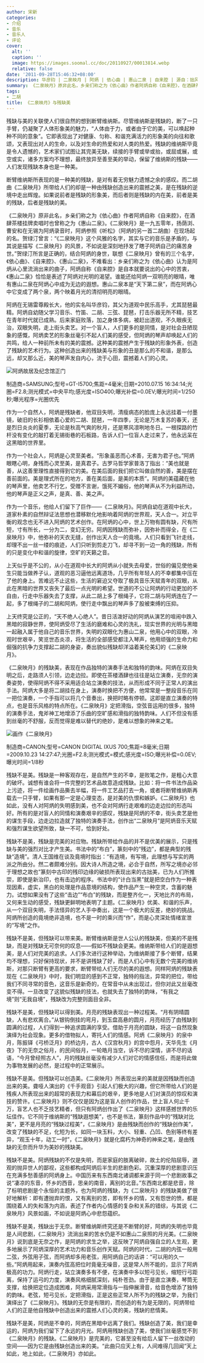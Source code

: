 ```yaml
---
author: 宋新
categories:
- 介绍
- 音乐
- 音乐人
- 评论
cover:
  alt: ''
  caption: ''
  image: https://images.soomal.cc/doc/20110927/00013814.webp
  relative: false
date: '2011-09-28T15:46:32+08:00'
description: 华彦钧 | 二泉映月 | 阿炳 | 依心曲 | 惠山二泉 | 自来腔 | 源自：拙风文化网 | 版权：转载 |  平均/总评分：10.00/10
summary: 《二泉映月》原非此名，乡亲们称之为《依心曲》作者阿炳自称《自来腔》，在酒肆茶楼挂牌卖唱时也曾称之为《惠山二泉》。《二泉映月》是一九五零年，扬荫浏、曹安和在无锡为阿炳录音时，阿炳参照《听松》（阿炳的另一首二胡曲）在现场起的名。贺绿汀曾言：“《二泉映月》这个风雅的名字，其实与它的音乐是矛盾的，与其说是描写《二泉映月》的风景……
tags:
- 二胡
title: 《二泉映月》与残缺美
---
```


残缺与美的关联使人们很自然的想到断臂维纳斯。尽管维纳斯是残缺的，断了一只手臂，仍凝聚了人体形象美的魅力，“人体由于力，或者由于它的美，可以唤起种种不同的意象”。它即表现出了对健康、匀称、和谐充满活力的形象美的向往和歌颂，又表现出对人的生命，以及对生命的热爱和对人类的热爱。残缺的维纳斯毕竟是令人遗憾的，艺术家们试图让其完美无缺，续接的手臂或举或抬，或屈或展，或空或实，诸多方案均不理想，最终放异至善至美的举动，保留了维纳斯的残缺――人们发现残缺本身也是一种美。

断臂维纳斯所表现的是一种美的残缺，是对有着无穷魅力遗憾之余的感叹。而二胡曲《二泉映月》所带给人们的却是一种由残缺创造出来的震撼之美，是在残缺的逆境中走出辉煌。如果说前者是残缺的形象美，而后者则是残缺的内在美，前者是美的残缺，后者是残缺的美。

《二泉映月》原非此名，乡亲们称之为《依心曲》作者阿炳自称《自来腔》，在酒肆茶楼挂牌卖唱时也曾称之为《惠山二泉》。《二泉映月》是一九五零年，扬荫浏、曹安和在无锡为阿炳录音时，阿炳参照《听松》（阿炳的另一首二胡曲）在现场起的名。贺绿汀曾言：“《二泉映月》这个风雅的名字，其实与它的音乐是矛盾的，与其说是描写《二泉映月》的风景，不如说是深刻地抒发了瞎子阿炳自己的痛苦身世。”贺绿汀所言是正确的，结合阿炳的身世，联想《二泉映月》曾有的三个名字，《依心曲》、《自来腔》、《惠山二泉》，不难看出：乡亲们称之为《依心曲》认为是阿炳从心里流淌出来的曲子，阿炳自称《自来腔》是自本就要说出的心中的苦衷，《惠山二泉》恰恰是表述了阿炳对光明的渴望。谁能还给阿炳一双明亮的眼晴，唯有惠山二泉在阿炳心中成为无边的遐想。惠山二泉本是“天下第二泉”，而在阿炳心中它变成了两个泉，两个映着月光的清彻明亮的眼晴。

阿炳在无锡雷尊殿长大，他的实名叫华彦钧，其父为道观中民乐高手，尤其琵琶最精。阿炳自幼随父学习音乐、竹笛、二胡、三弦、琵琶，打击乐器无所不精，技艺在青年时代就已成熟。后来家庭败落，加之身体多病，被赶出道观，不久眼疾无治，双眼失明，走上街头卖艺。对一个盲人，人们更多的是同情，是对社会丑陋现象的感慨，阿炳卖艺的形象丝毫引不起人们美的感受，但阿炳的琴声却唤起人们的共鸣，给人一种前所未有的美的震撼。这种美的震撼产生于残缺的形象外表，创造了残缺的艺术行为。这种创造出来的残缺美与形象的丑是那么的不和谐，是那么远，却又那么近，美的琴声发自内心，流于心田，震撼着人们的心灵。

![阿炳故居及纪念馆正门](https://images.soomal.cc/doc/20110927/00013813.webp)

制造商=SAMSUNG;型号=GT-I5700;焦距=4毫米;日期=2010.07.15 16:34:14;光圈=F2.8;测光模式=中央平均;感光度=ISO400;曝光补偿=0.0EV;曝光时间=1/250秒;曝光程序=光圈优先



作为一个自然人，阿炳是残缺者，他双目失明，清瘦病态的脸庞上永远挂着一付墨镜，破旧的长衫相依着心爱的二胡、琵琶，一年四季，无论是万木复苏的春天，还是烈日炎炎的夏季，无论是秋高气爽的秋月，还是寒风凛咧地冬日。一根探路的竹杆没有变化的敲打着无锡街巷的石板路，告诉人们一位盲人走过来了，他永远呆在这黑暗的世界里。

作为一个社会人，阿炳是心灵至美者。“形象虽恶而心术善，无害为君子也。”阿炳眼瞎心明，身残而心灵至美，是真君子。古罗马哲学家普洛丁指出：“美也就是善，从这善里理性直接得到它的美。在美后面的我们把它叫做自然的善，美是摆在善前面的。美是理式所在的地方，善在美后面，是美的本质”。阿炳的美蕴藏在他的琴声里，他卖艺不行乞，受赠不言谢，饿死不媚俗，他的琴声从不为利益所动，他的琴声是正义之声，是真、善、美之声。

作为一个音乐，他给人们留下了巨作――《二泉映月》。阿炳自幼在道观中长大，道家朴素的自然辩证法思想也潜移默化地影响着阿炳的世界观，天人合一。对立平衡的观念也无不进入阿炳的艺术创作。在阿炳的心中，世上万物有圆有缺，尺有所短，寸有所长，一分为二，变幻无穷。阿炳因残缺而弥补，因弥补而得全，在《二泉映月》中，他弥补的天衣无缝，创作出天人合一的竟境。人们只看到飞针走线，却理不出一丝一缕的痕迹，人们只听到剪走刀飞，却寻不到一边一角的残缺，所有的只是变化中和谐的旋律，空旷的天籁之音。

上天似乎是不公的，从小在道观中长大的阿炳从小就失去母爱，世俗的偏见使他亲生只能当做养子认，道观的恶习逼他远离道场，几乎所有年轻人的不幸都集中压在了他的身上。苦难远不止这些，生活的窘迫又夺取了极具音乐天赋青年的双眼，从此在黑暗的世界又丧失了最后一点光明的希望。世道的不公让阿炳的行动更加的不自由，行走中乐器失去了支撑，从此二胡上多了根绳子，它将二胡与阿炳连在了一起，多了根绳子的二胡和阿炳，使行走中飘出的琴声多了股被束缚的压抑。

上天终究是公正的，“天不绝人心绝人”。昔日活泼好动的阿炳从演艺的喧闹中跌入黑暗的寂静世界，使阿炳受尽了生活的磨难和心灵的洗礼，现实世界的光明与黑暗一起融入属于他自己的音乐世界，失明的双眼化为惠山二泉，他用心中的双眼，冷观时世艰辛，笑览世态炎凉，将生活的全部感受都注入琴声，他用顽强的生命力和倔强的抗争力支撑起二胡的身姿，奏出貌似残缺却洋溢着美伦美幻的《二泉映月》。

《二泉映月》的残缺美，表现在作品独特的演奏手法和独特的韵味。阿炳在双目失明之后，走路须人引领，边走边拉。即使在茶楼酒肆也往往是站立演奏，无奈的演奏姿势，使得阿炳不得不采用适合站立演奏的技法，从而形成不同于正常人的演出手法。阿炳大多是将二胡挂在身上，演奏时换把不方便，他常常是一整段音乐在同一把位演奏，一个手指可以将几个音奏出，换把时略有停顿。这即是直立演奏的特点，也是音乐风格的特点所在。《二泉映月》定把滑指，空弦音运用的很多，独特的演奏手法，鬼斧神工地增添了乐曲的空旷感和滑指的独特韵味。人们不但没有感到丝毫的不舒服，反而觉得是难以替代的绝妙，是难以想象的神来之笔。

![画作《二泉映月》](https://images.soomal.cc/doc/20110927/00013814.webp)

制造商=CANON;型号=CANON DIGITAL IXUS 700;焦距=8毫米;日期=2009.10.23 14:27:47;光圈=F2.8;测光模式=模式;感光度=ISO;曝光补偿=0.0EV;曝光时间=1/8秒



残缺不是美。残缺是一种客观存在，是自然产生的不幸，是败笔之作，是粗心大意的破坏。诚想有谁会将一件完整的艺术品故意造成残缺。比如：将一件书法作品染上污迹，将一件绘画作品撕去半幅，将一件工艺品打去一角，或者将断臂维纳斯再载去一只手臂，如果有那一定是心理变态，是对美的仇恨和嫉妒。《二泉映月》也如此，没有人对阿炳的失明感到美，也不会对阿炳行走艰难的边走边拉的形态叫好。所有的是对盲人的同情和演奏艰辛的感叹，残缺是阿炳的不幸，街头卖艺是他的谋生手段，边走边拉造就了独特的演奏手法，创作出“二泉映月”是阿炳音乐天赋和强烈谋生欲望所致，缺一不可，恰到好处。

残缺不是美，残缺是完美的对应物。残缺所带给作品的并不是优美的展示，只是残缺与美的强烈对比才产生美。书法中的“布白”，篆刻中的“残边”，都是典型的残缺“造境”。清人王国维在谈及竟境时指出：“有造境，有写境，此理想与写实的两派之所由分。然二者颇难分别。因大诗人所造之境，必合于自然，所写之境亦必邻于理想之故也”篆刻中古印的残印边缘的破损所表现出来的古拙美，已为人们所推崇，即使是新治印，也有击边的程序。书法中的“计白当黑”就是把空白作为一种表现因素，虚实，黑白的处理是作品意境的结构，使作品产生一种空灵，含蓄的魅力。试想如果没有了这些“击边”“布白”的残缺，而是整齐化一，天地比齐的布局，又何来生动的感受，残缺更鲜明地表明了主题。《二泉映月》优美、和谐的乐声，从一个双目失明，手法怪异的艺人手中奏出，这是一个极大的反差，绝妙的挑战。阿炳所创造的竟境绝非造境，也不是一时的乘兴而“作”，而是心灵深处情绪宣泄的“写境”之作。

残缺不是美，但残缺可以带来美。断臂维纳斯是世人公认的残缺美，但美的不是残缺，而是对残缺无可奈何的叹息――假如不残缺会更美。维纳斯带给人们的是遐想美，是人们对完美的追求。人们多次进行这种举动，为维纳斯接了多个断臂，结果均不理想，只好保持现状，并不是讲残缺了好，而是人们心中有无数个完美的维纳斯，对那只断臂有更高的要求，断臂带给人们无尽的美的遐想。同样阿炳的残缺表现在《二泉映月》中时，我们明显的感到不正常，独特的指法，异常的把位，带给我们不同寻常的音色，这音乐是新奇的，在常音中从未出现过，但你对此又丝毫改变不得。一旦改变了这貌似残缺的技法，也就失去了独特的韵味，“有我之境”则“无我自境”，残缺改为完整则面目全非。

残缺不是美，但残缺可以得到美。月亮的残缺表现出一种过程美。“月有阴晴圆缺，人有悲欢离合。”从银钩倒挂的弯月，到玉盘高悬的圆月，月亮经历了由残缺到圆满的过程，人们得到一种追求圆满的享受。借助于月亮的圆缺，将这一自然现象演绎为社会现象。更多的借物拟人，寄托人们的情感。阿炳《二泉映月》的泉中月，陈振铎《弓桥泛月》的桥边月，古人《汉宫秋月》的宫中怨月，天华先生《月夜》下的无奈之俗月，的民间俗月，一轮皓月当空，诉不尽的深情，讲不尽的话语，“今月曾经照古人”，月的残缺丝毫没有减少人们对它的情感信任，而是将此做为事物发展的必然，是过程中的正常展示。

残缺不是美。但残缺可以创造美。《二泉映月》所表现出来的美就是因残缺而创造出来的美。聋哑人演出的《千手观音》引起人们极大的兴趣，但它所带给人们的是残疾人所表现出来的超常的表现力和幕后的艰辛，更多地是人们对演员的惊叹和演技的赞许。《二泉映月》则不仅仅是因为这是盲人创作的作品，世上盲人何止千万，盲艺人也不乏技艺精者，但只有阿炳创作出了《二泉映月》这样感撼世界的乐坛佳作。它不同于维纳斯的“残缺遐想美”，也不是书法，篆刻作品中的“残缺对比美”，更不是月亮的“残缺过程美”，《二泉映月》是由残缺而创作的“残缺创作美”，改变了残缺的不足，化短为长，如同一块玉料，大小、轻重、凸凹、色别等终有差异，“观玉十年，动工一时”，《二泉映月》就是化腐朽为神奇的神来之笔，是由残缺的无奈而升华为美妙的残缺美。

残缺不是美。阿炳残缺的不仅是失明，而是家庭的肢离破碎，故土的伦陷屈辱，道观的抛异世人的鄙视，这些都构成阿炳后半生的悲剧色彩。沉重深厚的悲剧意识压在充满多愁善感的阿炳身上。中国历来有东西南北诸调都来源于同一个悲剧故事之说“凄凉的东音，怀乡的西音，思亲的南音，离别的北音。”东西南北都是悲音，除了标明悲剧是个永恒的主题外，也为阿炳的残缺，为《二泉映月》的残缺美做了很好地解析：即有遭抛弃的恨，又有离别的苦，即有怀乡的情，又有怨世的愤，都是围绕着人的失和落为内涵，表述了作者内心情感的复杂和关系的错综，与其说《二泉映月》风景如画，不如说是阿炳心中悲怨蕴织。

残缺不是美，残缺出于无奈。断臂维纳斯终究还是不断臂的好，阿炳的失明也毕竟是人间悲剧，《二泉映月》流淌出来的苦水仍是不如惠山二泉照的月光美。《二泉映月》说到底是无奈之作，是阿炳的求生之举，这反映了阿炳自强自立的人生观，更多地展示了阿炳深厚的艺术功力和音乐创作天赋。阿炳的时代，二胡的内弦一般用二弦，外弦用子弦，而阿炳却多用老弦，用阿炳自己的话讲：“可以用的久一些。”阿炳用起来，演奏内弦高把位时竟毫无噪音，这是常人所不能的，显示了阿炳极高的功力。阿炳行走，站立演奏多有不便，在演奏中多以短弓见长，缩短行弓距离，保持了运弓的力度，演奏风格细腻深刻，纯朴苍劲。由于是直立演奏，琴筒无支撑，给换把定位造成困难，阿炳采用常滑指与一指伸展滑音，给音色增添了独特的韵味。老弦，短弓见长，定把滑指，正是这些正常人所不为的残缺之举，为我们演绎出了《二泉映月》。残缺的无奈是有限的，而创造的有为是无限的，阿炳带给人们的正是他自残缺中创造出来的震撼人们心灵的美，残缺的悲情美。

残缺不是美，阿炳是不幸的，阿炳在黑暗中远离了我们。残缺创造了美，我们是幸运的，阿炳为我们留下了永远的月光。阿炳用残缺创造了美，使我们丝毫感觉不到《二泉映月》的残缺。《二泉映月》是完美的，它甚至没有给后人留下一丝改动的空间――因为它是由残缺创造出来的美。“此曲只应天上有，人间难得几回闻”天上如此，地上如此，《二泉映月》亦如此。